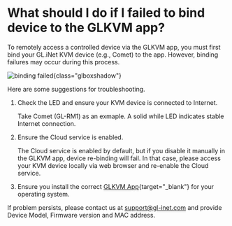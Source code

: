 # What should I do if I failed to bind device to the GLKVM app?

To remotely access a controlled device via the GLKVM app, you must first bind your GL.iNet KVM device (e.g., Comet) to the app. However, binding failures may occur during this process.

![binding failed](https://static.gl-inet.com/docs/kvm/faq/failed_to_bind_device_to_glkvm_app/binding_failed_windows.png){class="glboxshadow"}

Here are some suggestions for troubleshooting.

1. Check the LED and ensure your KVM device is connected to Internet.

    Take Comet (GL-RM1) as an exmaple. A solid while LED indicates stable Internet connection.

2. Ensure the Cloud service is enabled. 

    The Cloud service is enabled by default, but if you disable it manually in the GLKVM app, device re-binding will fail. In that case, please access your KVM device locally via web browser and re-enable the Cloud service.

3. Ensure you install the correct [GLKVM App](https://www.gl-inet.com/app-rm/){target="_blank"} for your operating system.

If problem persists, please contact us at [support@gl-inet.com](mailto:support@glinet.biz) and provide Device Model, Firmware version and MAC address.
